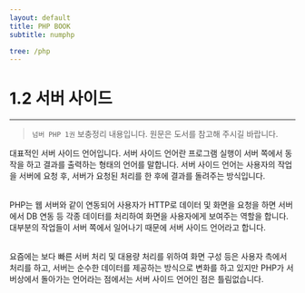 ```yaml
---
layout: default
title: PHP BOOK
subtitle: numphp

tree: /php
---
```


# 1.2 서버 사이드
---
> `넘버 PHP 1권` 보충정리 내용입니다. 원문은 도서를 참고해 주시길 바랍니다.

대표적인 서버 사이드 언어입니다. 서버 사이드 언어란 프로그램 실행이 서버 쪽에서 동작을 하고 결과를 출력하는 형태의 언어를 말합니다. 서버 사이드 언어는 사용자의 작업을 서버에 요청 후, 서버가 요청된 처리를 한 후에 결과를 돌려주는 방식입니다.  
<br>

PHP는 웹 서버와 같이 연동되어 사용자가 HTTP로 데이터 및 화면을 요청을 하면 서버에서 DB 연동 등 각종 데이터를 처리하여 화면을 사용자에게 보여주는 역할을 합니다. 대부분의 작업들이 서버 쪽에서 일어나기 때문에 서버 사이드 언어라고 합니다.  
<br>

요즘에는 보다 빠른 서버 처리 및 대용량 처리를 위하여 화면 구성 등은 사용자 측에서 처리를 하고, 서버는 순수한 데이터를 제공하는 방식으로 변화를 하고 있지만 PHP가 서버상에서 돌아가는 언어라는 점에서는 서버 사이드 언어인 점은 틀림없습니다.      

<br><br>